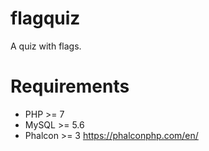 # flagquiz
A quiz with flags.

# Requirements
- PHP >= 7
- MySQL >= 5.6
- Phalcon >= 3 https://phalconphp.com/en/
